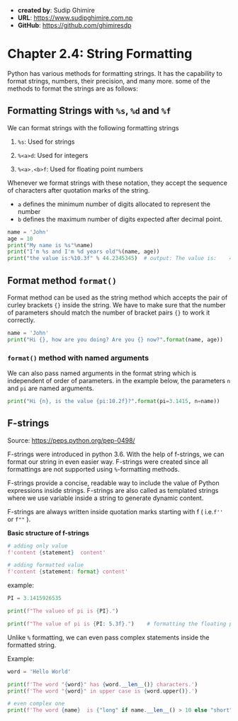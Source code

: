 - **created by**: Sudip Ghimire
- **URL**: https://www.sudipghimire.com.np
- **GitHub**: https://github.com/ghimiresdp

# Chapter 2.4: String Formatting

Python has various methods for formatting strings. It has the capability to format strings, numbers, their precision, and many more. some of the methods to format the strings are as follows:

## Formatting Strings with `%s`, `%d` and `%f`

We can format strings with the following formatting strings

1. `%s`: Used for strings

2. `%<a>d`: Used for integers

3. `%<a>.<b>f`: Used for floating point numbers

Whenever we format strings with these notation, they accept the sequence of characters  after quotation marks of the string.
- `a` defines the minimum number of digits allocated to represent the number
- `b` defines the maximum number of digits expected after decimal point.

```python
name = 'John'
age = 10
print("My name is %s"%name)
print("I'm %s and I'm %d years old"%(name, age))
print("the value is:%10.3f" % 44.2345345)  # output: The value is:    44.235
```

## Format method `format()`
Format method can be used as the string method which accepts the pair of curley brackets `{}` inside the string. We have to make sure that the number of parameters should match the number of bracket pairs `{}` to work it correctly.
```python
name = 'John'
print("Hi {}, how are you doing? Are you {} now?".format(name, age))
```
### `format()` method with named arguments
We can also pass named arguments in the format string which is independent of order of parameters. in the example below, the parameters `n` and `pi` are named arguments.
```python
print("Hi {n}, is the value {pi:10.2f}?".format(pi=3.1415, n=name))
```
## F-strings
Source: https://peps.python.org/pep-0498/

F-strings were introduced in python 3.6. With the help of f-strings, we can format our string in even easier way. F-strings were created since all formattings are not supported using `%`-formatting methods.

F-strings provide a concise, readable way to include the value of Python expressions inside strings. F-strings are also called as templated strings where we use variable inside a string to generate dynamic content.

F-strings are always written inside quotation marks starting with f ( i.e.`f''` or `f""` ).

**Basic structure of f-strings**
```python
# adding only value
f'content {statement}  content'

# adding formatted value
f'content {statement: format} content'
```


example:

```python
PI = 3.1415926535

print(f"The valueo of pi is {PI}.")

print(f"The value of pi is {PI: 5.3f}.")    # formatting the floating point characters

```

Unlike `%` formatting, we can even pass complex statements inside the formatted string.

Example:

```python
word = 'Hello World'

print(f'The word "{word}" has {word.__len__()} characters.')
print(f'The word "{word}" in upper case is {word.upper()}.')

# even complex one
print(f'The word {name}  is {"long" if name.__len__() > 10 else "short"}')
```
